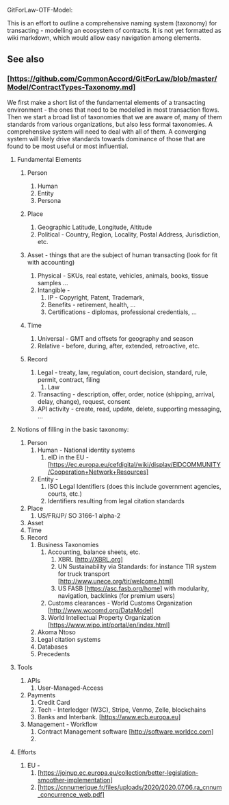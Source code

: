 GitForLaw-OTF-Model:


This is an effort to outline a comprehensive naming system (taxonomy) for transacting - modelling an ecosystem of contracts.
It is not yet formatted as wiki markdown, which would allow easy navigation among elements.

## See also 
### [https://github.com/CommonAccord/GitForLaw/blob/master/Model/ContractTypes-Taxonomy.md]

We first make a short list of the fundamental elements of a transacting environment - the ones that need to be modelled in most transaction flows.  Then we start a broad list of taxonomies that we are aware of, many of them standards from various organizations, but also less formal taxonomies. A comprehensive system will need to deal with all of them.  A converging system will likely drive standards towards dominance of those that are found to be most useful or most influential.



1.  Fundamental Elements

    1. Person
        1. Human
        1. Entity
        1. Persona

    1. Place
        1. Geographic Latitude, Longitude, Altitude
        1. Political - Country, Region, Locality, Postal Address, Jurisdiction, etc.

    1. Asset - things that are the subject of human transacting  (look for fit with accounting)
        1. Physical - SKUs, real estate, vehicles, animals, books, tissue samples ...
        1. Intangible -
            1. IP - Copyright, Patent, Trademark, 
            1. Benefits - retirement, health, ...
            1. Certifications - diplomas, professional credentials, ...
    1. Time
        1. Universal - GMT and offsets for geography and season
        1. Relative - before, during, after, extended, retroactive, etc.
    
    1. Record
        1. Legal - treaty, law, regulation, court decision, standard, rule, permit, contract, filing
            1. Law
        1. Transacting - description, offer, order, notice (shipping, arrival, delay, change), request, consent
        1. API activity - create, read, update, delete, supporting messaging, ...



1.  Notions of filling in the basic taxonomy:

    1. Person
        1. Human - National identity systems
            1.  eID in the EU - [https://ec.europa.eu/cefdigital/wiki/display/EIDCOMMUNITY/Cooperation+Network+Resources]
        1. Entity - 
            1. ISO Legal Identifiers  (does this include government agencies, courts, etc.)
            1. Identifiers resulting from legal citation standards
    1. Place
        1. US/FR/JP/  SO 3166-1 alpha-2
    1. Asset
    1. Time
    1. Record
        1. Business Taxonomies
            1. Accounting, balance sheets, etc.
                1. XBRL [http://XBRL.org]
                1. UN Sustainability via Standards: for instance TIR system for truck transport [http://www.unece.org/tir/welcome.html]
                1. US FASB [https://asc.fasb.org/home] with modularity, navigation, backlinks (for premium users)
            1. Customs clearances - World Customs Organization [http://www.wcoomd.org/DataModel]
            1. World Intellectual Property Organization [https://www.wipo.int/portal/en/index.html]
        1. Akoma Ntoso
        1. Legal citation systems
        1. Databases
        1. Precedents

1. Tools
    1. APIs
        1. User-Managed-Access
    1. Payments
        1. Credit Card
        1. Tech -  Interledger (W3C), Stripe, Venmo, Zelle, blockchains
        1. Banks and Interbank.  [https://www.ecb.europa.eu]
    1. Management - Workflow
        1. Contract Management software  [http://software.worldcc.com]
        1. 

1. Efforts
    1. EU - 
        1. [https://joinup.ec.europa.eu/collection/better-legislation-smoother-implementation]
        1. [https://cnnumerique.fr/files/uploads/2020/2020.07.06.ra_cnnum_concurrence_web.pdf]
